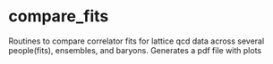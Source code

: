 # compare_fits

Routines to compare correlator fits for lattice qcd data across several people(fits), ensembles, and baryons. Generates a pdf file with plots
